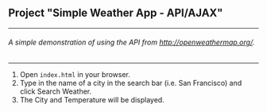 ## Project "Simple Weather App - API/AJAX"
---
###### A simple demonstration of using the API from http://openweathermap.org/.
---

1. Open `index.html` in your browser.
2. Type in the name of a city in the search bar (i.e. San Francisco) and click Search Weather.
3. The City and Temperature will be displayed.
